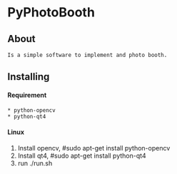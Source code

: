 PyPhotoBooth
======

## About
    Is a simple software to implement and photo booth.

## Installing

#### Requirement
    * python-opencv
    * python-qt4

#### Linux

1. Install opencv, #sudo apt-get install python-opencv
2. Install qt4, #sudo apt-get install python-qt4
3. run ./run.sh